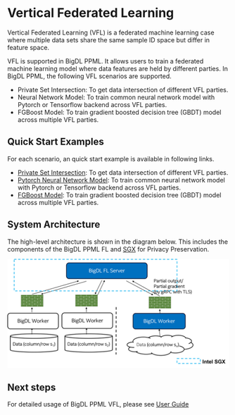 # Vertical Federated Learning
Vertical Federated Learning (VFL) is a federated machine learning case where multiple data sets share the same sample ID space but differ in feature space. 

VFL is supported in BigDL PPML. It allows users to train a federated machine learning model where data features are held by different parties. In BigDL PPML, the following VFL scenarios are supported.
* Private Set Intersection: To get data intersection of different VFL parties.
* Neural Network Model: To train common neural network model with Pytorch or Tensorflow backend across VFL parties.
* FGBoost Model: To train gradient boosted decision tree (GBDT) model across multiple VFL parties.

## Quick Start Examples
For each scenario, an quick start example is available in following links.
* [Private Set Intersection](https://github.com/intel-analytics/BigDL/blob/main/python/ppml/example/psi/psi-tutorial.md): To get data intersection of different VFL parties.
* [Pytorch Neural Network Model](https://github.com/intel-analytics/BigDL/blob/main/python/ppml/example/pytorch_nn_lr/pytorch-nn-lr-tutorial.md): To train common neural network model with Pytorch or Tensorflow backend across VFL parties.
* [FGBoost Model](https://github.com/intel-analytics/BigDL/blob/main/python/ppml/example/fgboost_regression/fgboost-tutorial.md): To train gradient boosted decision tree (GBDT) model across multiple VFL parties.

## System Architecture
The high-level architecture is shown in the diagram below. This includes the components of the BigDL PPML FL and [SGX](https://www.intel.com/content/www/us/en/developer/tools/software-guard-extensions/overview.html) for Privacy Preservation.

![](../images/fl_architecture.png)

## Next steps
For detailed usage of BigDL PPML VFL, please see [User Guide]()

